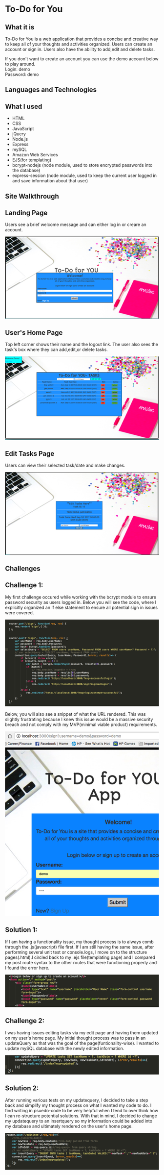 
# To-Do for You

## What it is

To-Do for You is a web application that provides a concise and creative way to keep all of your thoughts and activities organized. Users can create an account or sign in. Users also have the ability to add,edit and delete tasks.


If you don't want to create an account you can use the demo account below to play around.<br>
Login: demo <br>
Password: demo


## Languages and Technologies


## What I used

* HTML
* CSS
* JavaScript
* jQuery 
* Node.js
* Express
* mySQL
* Amazon Web Services
* EJS(for templating)
* bcrypt-nodejs (node module, used to store encrypted passwords into the database)
* express-session (node module, used to keep the current user logged in and save information about that user)

## Site Walkthrough

## Landing Page

Users see a brief welcome message and can either log in or creare an account.
 <p align='center'>
    <img src='public/images/homepage.png'></img>
 </p>

## User's Home Page

Top left corner shows their name and the logout link. The user also sees the task's box where they can add,edit,or delete tasks.

<p align='center'>
    <img src='public/images/newaccount.png'></img>
 </p>

## Edit Tasks Page

 Users can view their selected task/date and make changes. 
<p align='center'>
	<img src='public/images/editpage.png'></img>
</p>

## Challenges

## Challenge 1:
My first challenge occured while working with the bcrypt module to ensure password security as users logged in. Below you will see the code, where I explicitly organized an if else statement to ensure all potential sign in issues were covered.
<p align='center'>
	<img src='public/images/Challenge-1-problem.png'></img>
</p>

Below, you will also see a snippet of what the URL rendered. This was slightly frustrating because I knew this issue would be a massive security breach and not comply with my MVP(minimal viable product) requirements.
<p align='center'>
	<img src='public/images/challenge-1-problemUrl.png'></img>
</p>

## Solution 1:
If I am having a functionality issue, my thought process is to always comb through the .js(javascript) file first. If I am still having the same issue, after performing several unit test or console.logs, I move on to the structure pages(.html).I circled back to my .ejs file(templating page) and I compared my post route syntax to the other routes that were functioning properly and I found the error here.
<p align="center">
	<img src='public/images/challenge1-solution.png'></img>
</p> 


## Challenge 2:
I was having issues  editing tasks via my edit page and having them updated on my user's home page. My initial thought process was to pass in an updateQuery as that was the goal of the page(funtionality-wise). I wanted to update mySQL database with the newly edited information. 
<p align="center">
	<img src='public/images/todoproblem.png'></img>
</p>

## Solution 2:
After running various tests on my updatequery, I decided to take a step back and simplify my thought process on what I wanted my code to do. I find writing in psuedo-code to be very helpful when I tend to over think how I can re-structure potential solutions. With that in mind, I decided to change my updatequery to an insertquery so my information could be added into my database and ultimately rendered on the user's home page.
<p align="center">
	<img src='public/images/todosolution.png'></img>
</p>




